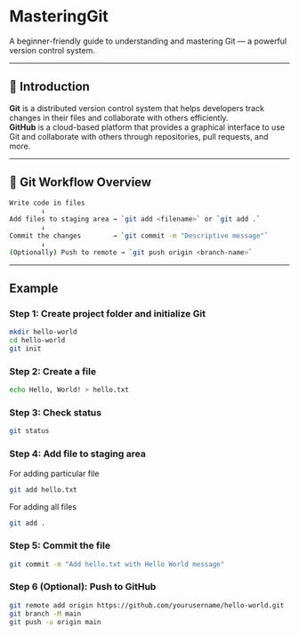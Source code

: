 # MasteringGit

A beginner-friendly guide to understanding and mastering Git — a powerful version control system.

---

## 📘 Introduction

**Git** is a distributed version control system that helps developers track changes in their files and collaborate with others efficiently.  
**GitHub** is a cloud-based platform that provides a graphical interface to use Git and collaborate with others through repositories, pull requests, and more.

---

## 🔁 Git Workflow Overview

```bash
Write code in files
        ↓
Add files to staging area → `git add <filename>` or `git add .`
        ↓
Commit the changes        → `git commit -m "Descriptive message"`
        ↓
(Optionally) Push to remote → `git push origin <branch-name>`

```

---

## Example

### Step 1: Create project folder and initialize Git

```bash
mkdir hello-world
cd hello-world
git init
```

### Step 2: Create a file

```bash
echo Hello, World! > hello.txt
```

### Step 3: Check status

```bash
git status
```

### Step 4: Add file to staging area

For adding particular file
```bash
git add hello.txt
```

For adding all files
```bash
git add .
```
### Step 5: Commit the file

```bash
git commit -m "Add hello.txt with Hello World message"
```

### Step 6 (Optional): Push to GitHub

```bash
git remote add origin https://github.com/yourusername/hello-world.git
git branch -M main
git push -u origin main
```
